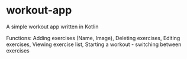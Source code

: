 # workout-app
A simple workout app written in Kotlin

Functions: 
  Adding exercises (Name, Image),
  Deleting exercises,
  Editing exercises,
  Viewing exercise list,
  Starting a workout - switching between exercises

